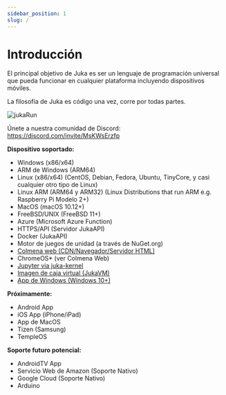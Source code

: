 ```yaml
---
sidebar_position: 1
slug: /
---
```


# Introducción

El principal objetivo de Juka es ser un lenguaje de programación universal que pueda funcionar en cualquier plataforma incluyendo dispositivos móviles.

La filosofía de Juka es código una vez, corre por todas partes.

![jukaRun](/img/latestjuka.png)

Únete a nuestra comunidad de Discord: https://discord.com/invite/MsKWsErzfp

__Dispositivo soportado:__
- Windows (x86/x64)
- ARM de Windows (ARM64)
- Linux (x86/x64) (CentOS, Debian, Fedora, Ubuntu, TinyCore, y casi cualquier otro tipo de Linux)
- Linux ARM (ARM64 y ARM32) (Linux Distributions that run ARM e.g. Raspberry Pi Modelo 2+)
- MacOS (macOS 10.12+)
- FreeBSD/UNIX (FreeBSD 11+)
- Azure (Microsoft Azure Function)
- HTTPS/API (Servidor JukaAPI)
- Docker (JukaAPI)
- Motor de juegos de unidad (a través de NuGet.org)
- [Colmena web (CDN/Navegador/Servidor HTML)](https://github.com/jukaLang/juka-webassembly)
- ChromeOS* (ver Colmena Web)
- [Jupyter via juka-kernel](https://github.com/jukaLang/juka-kernel)
- [Imagen de caja virtual (JukaVM)](https://github.com/jukaLang/jukaVM)
- [App de Windows (Windows 10+)](https://github.com/jukaLang/JukaApp)

**__Próximamente:__**
- Android App
- iOS App (iPhone/iPad)
- App de MacOS
- Tizen (Samsung)
- TempleOS

__Soporte futuro potencial:__
- AndroidTV App
- Servicio Web de Amazon (Soporte Nativo)
- Google Cloud (Soporte Nativo)
- Arduino



